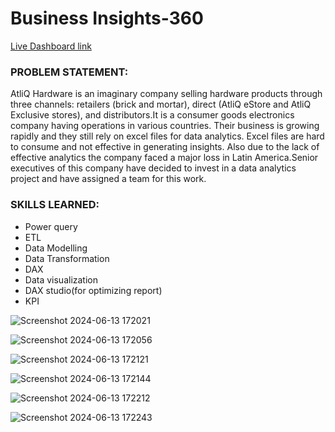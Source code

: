 # Business Insights-360
[Live Dashboard link](https://app.powerbi.com/view?r=eyJrIjoiZDVlYWY5NWItMzYzYy00ZjJjLTkxMzItNGY4NDU2NjU2ODQwIiwidCI6ImM2ZTU0OWIzLTVmNDUtNDAzMi1hYWU5LWQ0MjQ0ZGM1YjJjNCJ9)
### PROBLEM STATEMENT:
 AtliQ Hardware is an imaginary company selling hardware products through three channels: retailers (brick and mortar), direct (AtliQ eStore and AtliQ Exclusive stores), and distributors.It is a consumer goods electronics company having operations in various countries. Their business is growing rapidly and they still rely on excel files for data analytics. Excel files are hard to consume and not effective in generating insights. Also due to the lack of effective analytics the company faced a major loss in Latin America.Senior executives of this company have decided to invest in a data analytics project and have assigned a team for this work.

### SKILLS LEARNED:
- Power query
- ETL
- Data Modelling
- Data Transformation
- DAX
- Data visualization
- DAX studio(for optimizing report)
- KPI

![Screenshot 2024-06-13 172021](https://github.com/hKasturik/Business_-Insights-360/assets/170725023/0f546f2f-b516-4ce8-aec2-3ae7d76684bf)

![Screenshot 2024-06-13 172056](https://github.com/hKasturik/Business_-Insights-360/assets/170725023/f36cfc92-7945-4e01-8798-b3c2b5294141)

![Screenshot 2024-06-13 172121](https://github.com/hKasturik/Business_-Insights-360/assets/170725023/8d38d78b-dcd9-4822-8ec3-92f4819cb8f6)

![Screenshot 2024-06-13 172144](https://github.com/hKasturik/Business_-Insights-360/assets/170725023/a9c9ebd0-c467-4de5-a303-206ac0c95a1d)

![Screenshot 2024-06-13 172212](https://github.com/hKasturik/Business_-Insights-360/assets/170725023/2410d329-3a35-45b2-8718-b240d26165e2)

![Screenshot 2024-06-13 172243](https://github.com/hKasturik/Business_-Insights-360/assets/170725023/53abe1ba-ceb2-4512-9f0a-5067e5ded801)




